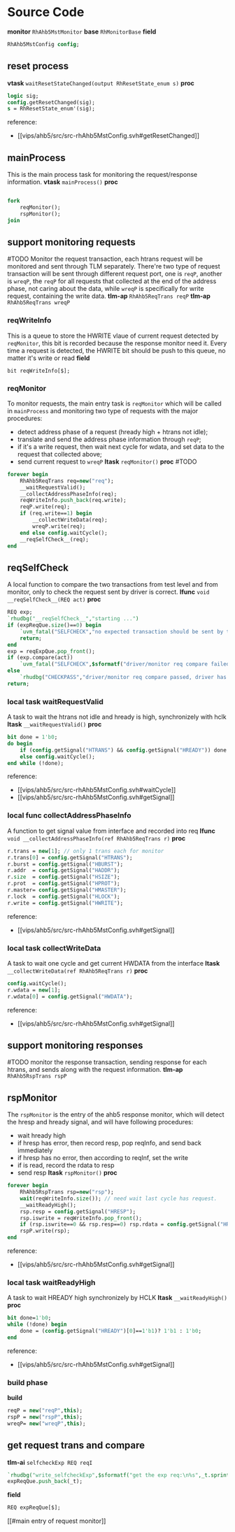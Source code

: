 

# Source Code
**monitor** `RhAhb5MstMonitor`
**base** `RhMonitorBase`
**field**
```systemverilog
RhAhb5MstConfig config;
```

## reset process
**vtask** `waitResetStateChanged(output RhResetState_enum s)`
**proc**
```systemverilog
logic sig;
config.getResetChanged(sig);
s = RhResetState_enum'(sig);
```
reference:
- [[vips/ahb5/src/src-rhAhb5MstConfig.svh#getResetChanged]]
## mainProcess
This is the main process task for monitoring the request/response information.
**vtask** `mainProcess()`
**proc**
```systemverilog

fork
	reqMonitor();
	rspMonitor();
join
```
## support monitoring requests
#TODO 
Monitor the request transaction, each htrans request will be monitored and sent through TLM separately.
There're two type of request transaction will be sent through different request port, one is `reqP`, another is `wreqP`, the `reqP` for all requests that collected at the end of the address phase, not caring about the data, while `wreqP` is specifically for write request, containing the write data.
**tlm-ap** `RhAhb5ReqTrans reqP`
**tlm-ap** `RhAhb5ReqTrans wreqP`
### reqWriteInfo
This is a queue to store the HWRITE vlaue of current request detected by `reqMonitor`, this bit is recorded because the response monitor need it. Every time a request is detected, the HWRITE bit should be push to this queue, no matter it's write or read
**field**
```
bit reqWriteInfo[$];
```
### reqMonitor
To monitor requests, the main entry task is `reqMonitor` which will be called in `mainProcess` and monitoring two type of requests with the major procedures:
- detect address phase of a request (hready high + htrans not idle);
- translate and send the address phase information through `reqP`;
- if it's a write request, then wait next cycle for wdata, and set data to the request that collected above;
- send current request to `wreqP`
**ltask** `reqMonitor()`
**proc** #TODO 
```systemverilog
forever begin
	RhAhb5ReqTrans req=new("req");
	__waitRequestValid();
	__collectAddressPhaseInfo(req);
	reqWriteInfo.push_back(req.write);
	reqP.write(req);
	if (req.write==1) begin
		__collectWriteData(req);
		wreqP.write(req);
	end else config.waitCycle();
	__reqSelfCheck__(req);
end
```
## reqSelfCheck
A local function to compare the two transactions from test level and from monitor, only to check the request sent by driver is correct.
**lfunc** `void __reqSelfCheck__(REQ act)`
**proc**
```systemverilog
REQ exp;
`rhudbg("__reqSelfCheck__","starting ...")
if (expReqQue.size()==0) begin
	`uvm_fatal("SELFCHECK","no expected transaction should be sent by this VIP")
	return;
end
exp = reqExpQue.pop_front();
if (exp.compare(act))
	`uvm_fatal("SELFCHECK",$sformatf("driver/monitor req compare failed, trans to be sent is\n%s\ntrans collected is\n%s",exp.sprint(),act.sprint()))
else
	`rhudbg("CHECKPASS","driver/monitor req compare passed, driver has sent an expected transaction")
return;
```
### local task waitRequestValid
A task to wait the htrans not idle and hready is high, synchronizely with hclk
**ltask** `__waitRequestValid()`
**proc**
```systemverilog
bit done = 1'b0;
do begin
	if (config.getSignal("HTRANS") && config.getSignal("HREADY")) done = 1'b1;
	else config.waitCycle();
end while (!done);
```
reference:
- [[vips/ahb5/src/src-rhAhb5MstConfig.svh#waitCycle]]
- [[vips/ahb5/src/src-rhAhb5MstConfig.svh#getSignal]]
### local func collectAddressPhaseInfo
A function to get signal value from interface and recorded into req
**lfunc** `void __collectAddressPhaseInfo(ref RhAhb5ReqTrans r)`
**proc**
```systemverilog
r.trans = new[1]; // only 1 trans each for monitor
r.trans[0] = config.getSignal("HTRANS");
r.burst = config.getSignal("HBURST");
r.addr  = config.getSignal("HADDR");
r.size  = config.getSignal("HSIZE");
r.prot  = config.getSignal("HPROT");
r.master= config.getSignal("HMASTER");
r.lock  = config.getSignal("HLOCK");
r.write = config.getSignal("HWRITE");
```
reference:
- [[vips/ahb5/src/src-rhAhb5MstConfig.svh#getSignal]]
### local task collectWriteData
A task to wait one cycle and get current HWDATA from the interface
**ltask** `__collectWriteData(ref RhAhb5ReqTrans r)`
**proc**
```systemverilog
config.waitCycle();
r.wdata = new[1];
r.wdata[0] = config.getSignal("HWDATA");
```
reference:
- [[vips/ahb5/src/src-rhAhb5MstConfig.svh#getSignal]]
## support monitoring responses
#TODO 
monitor the response transaction, sending response for each htrans, and sends along with the request information. 
**tlm-ap** `RhAhb5RspTrans rspP`
## rspMonitor
The `rspMonitor` is the entry of the ahb5 response monitor, which will detect the hresp and hready signal, and will have following procedures:
- wait hready high
- if hresp has error, then record resp, pop reqInfo, and send back immediately
- if hresp has no error, then according to reqInf, set the write
- if is read, record the rdata to resp
- send resp
**ltask** `rspMonitor()`
**proc**
```systemverilog
forever begin
	RhAhb5RspTrans rsp=new("rsp");
	wait(reqWriteInfo.size()); // need wait last cycle has request.
	__waitReadyHigh();
	rsp.resp = config.getSignal("HRESP");
	rsp.iswrite = reqWriteInfo.pop_front();
	if (rsp.iswrite==0 && rsp.resp==0) rsp.rdata = config.getSignal("HRDATA");
	rspP.write(rsp);
end
```

reference:
- [[vips/ahb5/src/src-rhAhb5MstConfig.svh#getSignal]]

### local task waitReadyHigh
A task to wait HREADY high synchronizely by HCLK
**ltask** `__waitReadyHigh()`
**proc**
```systemverilog
bit done=1'b0;
while (!done) begin
	done = (config.getSignal("HREADY")[0]==1'b1)? 1'b1 : 1'b0;
end
```
reference:
- [[vips/ahb5/src/src-rhAhb5MstConfig.svh#getSignal]]

### build phase
**build**
```systemverilog
reqP = new("reqP",this);
rspP = new("rspP",this);
wreqP= new("wreqP",this);
```

## get request trans and compare
**tlm-ai** `selfcheckExp REQ reqI`
```systemverilog
`rhudbg("write_selfcheckExp",$sformatf("get the exp req:\n%s",_t.sprint()))
expReqQue.push_back(_t);
```
**field**
```systemverilog
REQ expReqQue[$];
```
[[#main entry of request monitor]]

